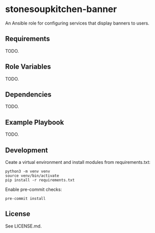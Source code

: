 # stonesoupkitchen-banner

An Ansible role for configuring services that display banners to users.

## Requirements

TODO.

## Role Variables

TODO.

## Dependencies

TODO.

## Example Playbook

TODO.

## Development

Ceate a virtual environment and install modules from requirements.txt:

    python3 -m venv venv
    source venv/bin/activate
    pip install -r requirements.txt

Enable pre-commit checks:

    pre-commit install

## License

See LICENSE.md.

